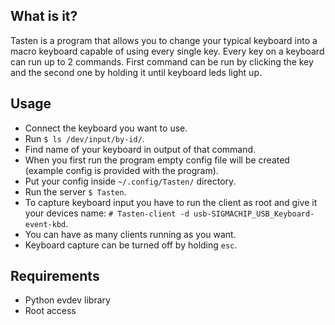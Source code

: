 ## What is it?
Tasten is a program that allows you to change your typical keyboard into a
macro keyboard capable of using every single key. Every key on a keyboard can
run up to 2 commands. First command can be run by clicking the key and
the second one by holding it until keyboard leds light up.

## Usage
- Connect the keyboard you want to use.
- Run `$ ls /dev/input/by-id/`.
- Find name of your keyboard in output of that command.
- When you first run the program empty config file will be created
(example config is provided with the program).
- Put your config inside `~/.config/Tasten/` directory.
- Run the server `$ Tasten`.
- To capture keyboard input you have to run the client as root and give it
your devices name: `# Tasten-client -d usb-SIGMACHIP_USB_Keyboard-event-kbd`.
- You can have as many clients running as you want.
- Keyboard capture can be turned off by holding `esc`.

## Requirements
* Python evdev library
* Root access
